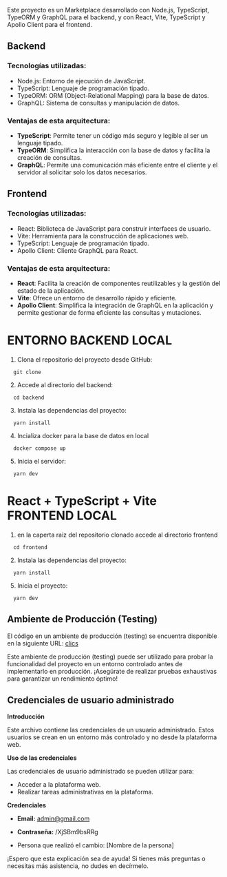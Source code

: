Este proyecto es un Marketplace desarrollado con Node.js, TypeScript, TypeORM y GraphQL para el backend, y con React, Vite, TypeScript y Apollo Client para el frontend. 
 
## Backend 
 
### Tecnologías utilizadas: 
- Node.js: Entorno de ejecución de JavaScript. 
- TypeScript: Lenguaje de programación tipado. 
- TypeORM: ORM (Object-Relational Mapping) para la base de datos. 
- GraphQL: Sistema de consultas y manipulación de datos. 
 
### Ventajas de esta arquitectura: 
- **TypeScript**: Permite tener un código más seguro y legible al ser un lenguaje tipado. 
- **TypeORM**: Simplifica la interacción con la base de datos y facilita la creación de consultas. 
- **GraphQL**: Permite una comunicación más eficiente entre el cliente y el servidor al solicitar solo los datos necesarios. 
 
## Frontend 
 
### Tecnologías utilizadas: 
- React: Biblioteca de JavaScript para construir interfaces de usuario. 
- Vite: Herramienta para la construcción de aplicaciones web. 
- TypeScript: Lenguaje de programación tipado. 
- Apollo Client: Cliente GraphQL para React. 
 
### Ventajas de esta arquitectura: 
- **React**: Facilita la creación de componentes reutilizables y la gestión del estado de la aplicación. 
- **Vite**: Ofrece un entorno de desarrollo rápido y eficiente. 
- **Apollo Client**: Simplifica la integración de GraphQL en la aplicación y permite gestionar de forma eficiente las consultas y mutaciones. 

# ENTORNO BACKEND LOCAL

1. Clona el repositorio del proyecto desde GitHub:

``` 
  git clone  
```
2. Accede al directorio del backend:

``` 
  cd backend 
```

3. Instala las dependencias del proyecto:

``` 
  yarn install 
```

4. Incializa docker para la base de datos en local

``` 
  docker compose up 
```

5. Inicia el servidor:

``` 
  yarn dev 
```


# React + TypeScript + Vite FRONTEND LOCAL

1. en la caperta raiz del repositorio clonado accede al directorio frontend

``` 
  cd frontend  
```

2. Instala las dependencias del proyecto:

``` 
  yarn install 
```

5. Inicia el proyecto:

``` 
  yarn dev 
```


## Ambiente de Producción (Testing) 
 
El código en un ambiente de producción (testing) se encuentra disponible en la siguiente URL: [clics](https://master.d1qpmdwepauizz.amplifyapp.com/) 
 
Este ambiente de producción (testing) puede ser utilizado para probar la funcionalidad del proyecto en un entorno controlado antes de implementarlo en producción. ¡Asegúrate de realizar pruebas exhaustivas para garantizar un rendimiento óptimo! 
 
## Credenciales de usuario administrado

**Introducción**

Este archivo contiene las credenciales de un usuario administrado. Estos usuarios se crean en un entorno más controlado y no desde la plataforma web.

**Uso de las credenciales**

Las credenciales de usuario administrado se pueden utilizar para:

* Acceder a la plataforma web.
* Realizar tareas administrativas en la plataforma.


**Credenciales**

* **Email:** admin@gmail.com
* **Contraseña:** /XjSBm9bsRRg


* Persona que realizó el cambio: [Nombre de la persona]

¡Espero que esta explicación sea de ayuda! Si tienes más preguntas o necesitas más asistencia, no dudes en decírmelo.




